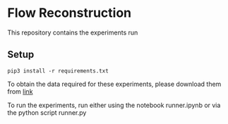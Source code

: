 # Flow Reconstruction
This repository contains the experiments run

## Setup
```
pip3 install -r requirements.txt
```

To obtain the data required for these experiments, please download them from [link](www.placeholder.com)

To run the experiments, run either using the notebook runner.ipynb or via the python script runner.py